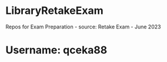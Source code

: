 # LibraryRetakeExam
 Repos for Exam Preparation - source: Retake Exam - June 2023

# Username: qceka88